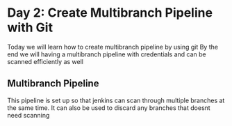 # Day 2: Create Multibranch Pipeline with Git

Today we will learn how to create multibranch pipeline by using git
By the end we will having a multibranch pipeline with credentials and can be scanned efficiently as well

## Multibranch Pipeline

This pipeline is set up so that jenkins can scan through multiple branches at the same time.
It can also be used to discard any branches that doesnt need scanning
